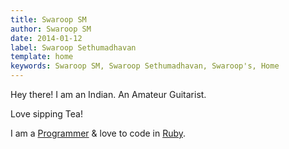 ```yaml
---
title: Swaroop SM
author: Swaroop SM
date: 2014-01-12
label: Swaroop Sethumadhavan
template: home
keywords: Swaroop SM, Swaroop Sethumadhavan, Swaroop's, Home
---
```

Hey there! I am an Indian. An Amateur Guitarist.

Love sipping Tea!

I am a [Programmer](http://en.wikipedia.org/wiki/Programmer) & love to code in [Ruby](http://ruby-lang.org).

